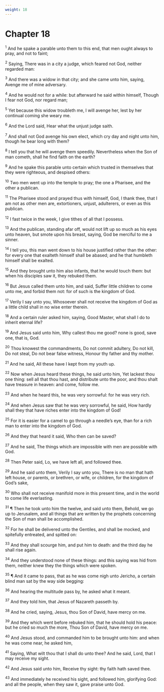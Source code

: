 ```yaml
---
weight: 18
---
```


# Chapter 18

<sup>1</sup> And he spake a parable unto them to this end, that men ought always to pray, and not to faint; 

<sup>2</sup> Saying, There was in a city a judge, which feared not God, neither regarded man: 

<sup>3</sup> And there was a widow in that city; and she came unto him, saying, Avenge me of mine adversary. 

<sup>4</sup> And he would not for a while: but afterward he said within himself, Though I fear not God, nor regard man; 

<sup>5</sup> Yet because this widow troubleth me, I will avenge her, lest by her continual coming she weary me. 

<sup>6</sup> And the Lord said, Hear what the unjust judge saith. 

<sup>7</sup> And shall not God avenge his own elect, which cry day and night unto him, though he bear long with them? 

<sup>8</sup> I tell you that he will avenge them speedily. Nevertheless when the Son of man cometh, shall he find faith on the earth? 

<sup>9</sup> And he spake this parable unto certain which trusted in themselves that they were righteous, and despised others: 

<sup>10</sup> Two men went up into the temple to pray; the one a Pharisee, and the other a publican. 

<sup>11</sup> The Pharisee stood and prayed thus with himself, God, I thank thee, that I am not as other men are, extortioners, unjust, adulterers, or even as this publican. 

<sup>12</sup> I fast twice in the week, I give tithes of all that I possess. 

<sup>13</sup> And the publican, standing afar off, would not lift up so much as his eyes unto heaven, but smote upon his breast, saying, God be merciful to me a sinner. 

<sup>14</sup> I tell you, this man went down to his house justified rather than the other: for every one that exalteth himself shall be abased; and he that humbleth himself shall be exalted. 

<sup>15</sup> And they brought unto him also infants, that he would touch them: but when his disciples saw it, they rebuked them. 

<sup>16</sup> But Jesus called them unto him, and said, Suffer little children to come unto me, and forbid them not: for of such is the kingdom of God. 

<sup>17</sup> Verily I say unto you, Whosoever shall not receive the kingdom of God as a little child shall in no wise enter therein. 

<sup>18</sup> And a certain ruler asked him, saying, Good Master, what shall I do to inherit eternal life? 

<sup>19</sup> And Jesus said unto him, Why callest thou me good? none is good, save one, that is, God. 

<sup>20</sup> Thou knowest the commandments, Do not commit adultery, Do not kill, Do not steal, Do not bear false witness, Honour thy father and thy mother. 

<sup>21</sup> And he said, All these have I kept from my youth up. 

<sup>22</sup> Now when Jesus heard these things, he said unto him, Yet lackest thou one thing: sell all that thou hast, and distribute unto the poor, and thou shalt have treasure in heaven: and come, follow me. 

<sup>23</sup> And when he heard this, he was very sorrowful: for he was very rich. 

<sup>24</sup> And when Jesus saw that he was very sorrowful, he said, How hardly shall they that have riches enter into the kingdom of God! 

<sup>25</sup> For it is easier for a camel to go through a needle’s eye, than for a rich man to enter into the kingdom of God. 

<sup>26</sup> And they that heard it said, Who then can be saved? 

<sup>27</sup> And he said, The things which are impossible with men are possible with God. 

<sup>28</sup> Then Peter said, Lo, we have left all, and followed thee. 

<sup>29</sup> And he said unto them, Verily I say unto you, There is no man that hath left house, or parents, or brethren, or wife, or children, for the kingdom of God’s sake, 

<sup>30</sup> Who shall not receive manifold more in this present time, and in the world to come life everlasting. 

<sup>31</sup> ¶ Then he took unto him the twelve, and said unto them, Behold, we go up to Jerusalem, and all things that are written by the prophets concerning the Son of man shall be accomplished. 

<sup>32</sup> For he shall be delivered unto the Gentiles, and shall be mocked, and spitefully entreated, and spitted on: 

<sup>33</sup> And they shall scourge him, and put him to death: and the third day he shall rise again. 

<sup>34</sup> And they understood none of these things: and this saying was hid from them, neither knew they the things which were spoken. 

<sup>35</sup> ¶ And it came to pass, that as he was come nigh unto Jericho, a certain blind man sat by the way side begging: 

<sup>36</sup> And hearing the multitude pass by, he asked what it meant. 

<sup>37</sup> And they told him, that Jesus of Nazareth passeth by. 

<sup>38</sup> And he cried, saying, Jesus, thou Son of David, have mercy on me. 

<sup>39</sup> And they which went before rebuked him, that he should hold his peace: but he cried so much the more, Thou Son of David, have mercy on me. 

<sup>40</sup> And Jesus stood, and commanded him to be brought unto him: and when he was come near, he asked him, 

<sup>41</sup> Saying, What wilt thou that I shall do unto thee? And he said, Lord, that I may receive my sight. 

<sup>42</sup> And Jesus said unto him, Receive thy sight: thy faith hath saved thee. 

<sup>43</sup> And immediately he received his sight, and followed him, glorifying God: and all the people, when they saw it, gave praise unto God. 


